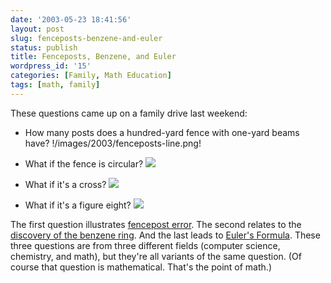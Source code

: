 ```yaml
---
date: '2003-05-23 18:41:56'
layout: post
slug: fenceposts-benzene-and-euler
status: publish
title: Fenceposts, Benzene, and Euler
wordpress_id: '15'
categories: [Family, Math Education]
tags: [math, family]
---
```


These questions came up on a family drive last weekend:

* How many posts does a hundred-yard fence with one-yard beams have? !/images/2003/fenceposts-line.png!

* What if the fence is circular? ![](/images/2003/fenceposts-circle.png)

* What if it's a cross? ![](/images/2003/fenceposts-cross.png)

* What if it's a figure eight? ![](/images/2003/fenceposts-eight.png)

The first question illustrates [fencepost error](http://www.google.com/search?q=fencepost+error).  The second relates to the [discovery of the benzene ring](http://www.google.com/search?q=discovery+benzene).  And the last leads to [Euler's Formula](http://www.google.com/search?q=euler%27s+formula).  These three questions are from three different fields (computer science, chemistry, and math), but they're all variants of the same question.  (Of course that question is mathematical.  That's the point of math.)
